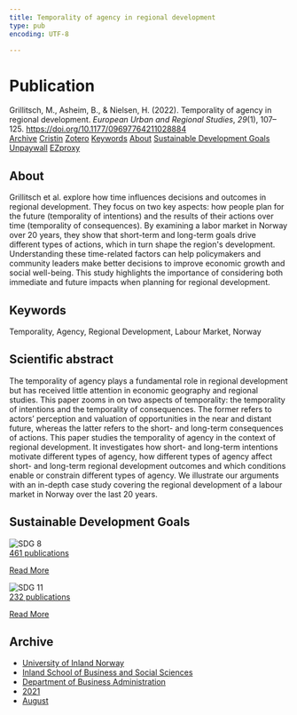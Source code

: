 ```yaml
---
title: Temporality of agency in regional development
type: pub
encoding: UTF-8

---
```

<h1>Publication</h1>
<article id="csl-bib-container-77UXWAY4" class="csl-bib-container">
  <div class="csl-bib-body"> <div class="csl-entry">Grillitsch, M., Asheim, B., &#38; Nielsen, H. (2022). Temporality of agency in regional development. <i>European Urban and Regional Studies</i>, <i>29</i>(1), 107–125. <a href="https://doi.org/10.1177/09697764211028884">https://doi.org/10.1177/09697764211028884</a></div> </div>
  <div class="csl-bib-buttons">
    <a href="#taxonomy-article-77UXWAY4" alt="archive" class="csl-bib-button">Archive</a>
    <a href="https://app.cristin.no/results/show.jsf?id=1927420" alt="Cristin" class="csl-bib-button">Cristin</a>
    <a href="http://zotero.org/groups/5881554/items/77UXWAY4" alt="Zotero" class="csl-bib-button">Zotero</a>
    <a href="#keywords-article-77UXWAY4" alt="keywords" class="csl-bib-button">Keywords</a>
    <a href="#about-article-77UXWAY4" alt="about_pub" class="csl-bib-button">About</a>
    <a href="#sdg-article-77UXWAY4" alt="sdg" class="csl-bib-button">Sustainable Development Goals</a>
    <a href="https://journals.sagepub.com/doi/pdf/10.1177/09697764211028884" alt="Unpaywall" class="csl-bib-button">Unpaywall</a>
    <a href="https://journals.sagepub.com/doi/pdf/10.1177/09697764211028884" alt="EZproxy" class="csl-bib-button">EZproxy</a>
  </div>
  <div id="csl-bib-meta-container-77UXWAY4"></div>
</article>
<div id="csl-bib-meta-77UXWAY4" class="csl-bib-meta">
  <article id="about-article-77UXWAY4" class="about_pub-article">
    <h1>About</h1>
    Grillitsch et al. explore how time influences decisions and outcomes in regional development. They focus on two key aspects: how people plan for the future (temporality of intentions) and the results of their actions over time (temporality of consequences). By examining a labor market in Norway over 20 years, they show that short-term and long-term goals drive different types of actions, which in turn shape the region's development. Understanding these time-related factors can help policymakers and community leaders make better decisions to improve economic growth and social well-being. This study highlights the importance of considering both immediate and future impacts when planning for regional development.
  </article>
  <article id="keywords-article-77UXWAY4" class="keywords-article">
    <h1>Keywords</h1>
    Temporality, Agency, Regional Development, Labour Market, Norway
  </article>
  <article id="abstract-article-77UXWAY4" class="abstract-article">
    <h1>Scientific abstract</h1>
    The temporality of agency plays a fundamental role in regional development but has received little attention in economic geography and regional studies. This paper zooms in on two aspects of temporality: the temporality of intentions and the temporality of consequences. The former refers to actors’ perception and valuation of opportunities in the near and distant future, whereas the latter refers to the short- and long-term consequences of actions. This paper studies the temporality of agency in the context of regional development. It investigates how short- and long-term intentions motivate different types of agency, how different types of agency affect short- and long-term regional development outcomes and which conditions enable or constrain different types of agency. We illustrate our arguments with an in-depth case study covering the regional development of a labour market in Norway over the last 20 years.
  </article>
  <article id="sdg-article-77UXWAY4" class="sdg-article">
    <h1>Sustainable Development Goals</h1>
    <div class="sdg-container"><div id="sdg8" class="sdg">
        <img src="{{< params subfolder >}}images/sdg/sdg08_en.png" class="image" alt="SDG 8">
        <div class="sdg-overlay">
          <a href="{{< params subfolder >}}en/archive/?sdg=8#archive" class="sdg-publication-count"><span>461</span> publications</a>
          <p><a href="https://sdgs.un.org/goals/goal8" class="sdg-read-more">Read More</a></p>
        </div>
      </div> <div id="sdg11" class="sdg">
        <img src="{{< params subfolder >}}images/sdg/sdg11_en.png" class="image" alt="SDG 11">
        <div class="sdg-overlay">
          <a href="{{< params subfolder >}}en/archive/?sdg=11#archive" class="sdg-publication-count"><span>232</span> publications</a>
          <p><a href="https://sdgs.un.org/goals/goal11" class="sdg-read-more">Read More</a></p>
        </div>
      </div></div>
  </article>
  <article id="taxonomy-article-77UXWAY4" class="taxonomy-article">
    <h1>Archive</h1>
    <ul>
      <li><a href="{{< params subfolder >}}en/archive/?key=3DCRN523">University of Inland Norway</a></li>
      <li><a href="{{< params subfolder >}}en/archive/?key=DU8Q9LN9">Inland School of Business and Social Sciences</a></li>
      <li><a href="{{< params subfolder >}}en/archive/?key=3IQA89I8">Department of Business Administration</a></li>
      <li><a href="{{< params subfolder >}}en/archive/?key=39DV3H9E">2021</a></li>
      <li><a href="{{< params subfolder >}}en/archive/?key=NQGQ73UJ">August</a></li>
    </ul>
  </article>
</div>

